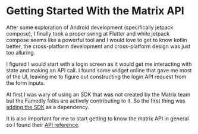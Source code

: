 # Getting Started With the Matrix API

After some exploration of Android development (specifically jetpack compose), I finally took a proper swing at Flutter and while jetpack compose seems like a powerful tool and I would love to get to know kotlin better, the cross-platform development and cross-platform design was just too alluring. 

I figured I would start with a login screen as it would get me interacting with state and making an API call. I found some widget online that gave me most of the UI, leaving me to figure out constructing the login API request from the form inputs. 

At first I was wary of using an SDK that was not created by the Matrix team but the Famedly folks are actively contributing to it. So the first thing was [adding the SDK](https://gitlab.com/famedly/company/frontend/famedlysdk) as a dependency.

It is also important for me to start getting to know the matrix API in general so I found their [API reference](https://matrix.org/docs/api/#overview).